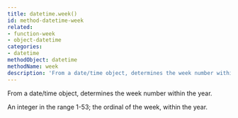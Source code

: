```yaml
---
title: datetime.week()
id: method-datetime-week
related:
- function-week
- object-datetime
categories:
- datetime
methodObject: datetime
methodName: week
description: 'From a date/time object, determines the week number within the year. '
---
```


From a date/time object, determines the week number within the year. 

An integer in the range 1-53; the ordinal of the  week, within the year.
